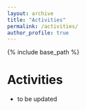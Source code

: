 ```yaml
---
layout: archive
title: "Activities"
permalink: /activities/
author_profile: true
---
```


{% include base_path %}

Activities
======
* to be updated
